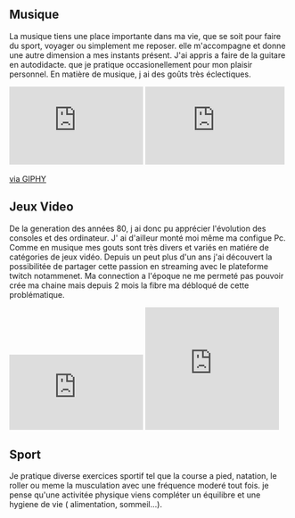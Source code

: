 <h2> Musique </h2>
  <p>
    La musique tiens une place importante dans ma vie, que se soit pour faire du sport, voyager ou simplement me reposer. elle m'accompagne et donne une autre dimension a mes instants présent.
    J'ai appris a faire de la guitare en autodidacte. que je pratique occasionellement pour mon plaisir personnel.
    En matière de musique, j ai des goûts très éclectiques.  
  </p>
  
  <p>
   <iframe src="https://giphy.com/embed/5uwJgbiK6GxOg" width="240" height="140" frameBorder="0" class="giphy-embed" allowFullScreen></iframe>
   <iframe src="https://giphy.com/embed/XVAq5DLZwx2yA" width="250" height="140" frameBorder="0" class="giphy-embed" allowFullScreen></iframe><p><a href="https://giphy.com/gifs/arrested-development-guitar-tony-hale-XVAq5DLZwx2yA">via GIPHY</a></p>
  </p>

<h2> Jeux Video </h2>
  <p>
    De la generation des années 80, j ai donc pu apprécier l'évolution des consoles et des ordinateur. J' ai d'ailleur monté moi même ma configue Pc. Comme en musique mes gouts sont très divers et variés en matiére de catégories de jeux vidéo. Depuis un peut plus d'un ans j'ai découvert la possibilitée de partager cette passion en streaming avec le plateforme twitch notammenet. Ma connection a l'époque ne me permeté pas pouvoir crée ma chaine mais depuis 2 mois la fibre ma débloqué de cette problématique. 

  </p>

  <p>
    <iframe src="https://giphy.com/embed/Pxq1RCRLGGWqs" width="240" height="135" frameBorder="0" class="giphy-embed" allowFullScreen></iframe>
    <iframe src="https://giphy.com/embed/3oEdv21Ej0IL8vjRcI" width="240" height="220" frameBorder="0" class="giphy-embed" allowFullScreen></iframe>
  </p>
<h2> Sport </h2>
  <p>
    Je pratique diverse exercices sportif tel que la course a pied, natation, le roller ou meme la musculation avec une fréquence moderé tout fois. je pense qu'une activitée physique viens compléter un équilibre et une hygiene de vie ( alimentation, sommeil...).
  </p>
  






